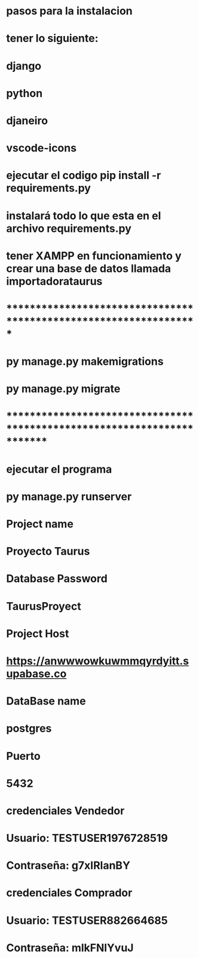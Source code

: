 # pasos para la instalacion
# tener lo siguiente:

# django
# python
# djaneiro
# vscode-icons

# ejecutar el codigo pip install -r requirements.py
# instalará todo lo que esta en el archivo requirements.py

# tener XAMPP en funcionamiento y crear una base de datos llamada importadorataurus

#  ***************************************************************** 

# py manage.py makemigrations

# py manage.py migrate

# ***********************************************************************
# ejecutar el programa
# py manage.py runserver

# Project name
# Proyecto Taurus

# Database Password
# TaurusProyect

# Project Host
# https://anwwwowkuwmmqyrdyitt.supabase.co

# DataBase name
# postgres

# Puerto
# 5432

<!-- <button class="btn btn-secondary mb-3" onclick="location.href='{% url 'home' %}'">Volver atrás</button> -->

# credenciales Vendedor

# Usuario: TESTUSER1976728519

# Contraseña: g7xIRlanBY

# credenciales Comprador

# Usuario: TESTUSER882664685

# Contraseña: mlkFNlYvuJ